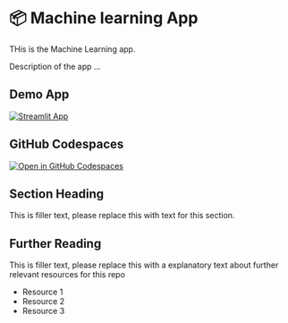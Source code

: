 # 📦 Machine learning App

THis is the Machine Learning app.

Description of the app ...

## Demo App

[![Streamlit App](https://static.streamlit.io/badges/streamlit_badge_black_white.svg)](https://dp-machineLearning.streamlit.app/)

## GitHub Codespaces

[![Open in GitHub Codespaces](https://github.com/codespaces/badge.svg)](https://codespaces.new/streamlit/app-starter-kit?quickstart=1)

## Section Heading

This is filler text, please replace this with text for this section.

## Further Reading

This is filler text, please replace this with a explanatory text about further relevant resources for this repo
- Resource 1
- Resource 2
- Resource 3
